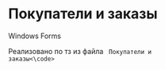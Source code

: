 # Покупатели и заказы
Windows Forms

Реализовано по тз из файла <code> Покупатели и заказы<\code>
  
